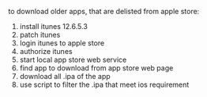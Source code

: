 to download older apps, that are delisted from apple store:
1) install itunes 12.6.5.3
2) patch itunes
3) login itunes to apple store
4) authorize itunes
5) start local app store web service
6) find app to download from app store web page
7) download all .ipa of the app
8) use script to filter the .ipa that meet ios requirement



